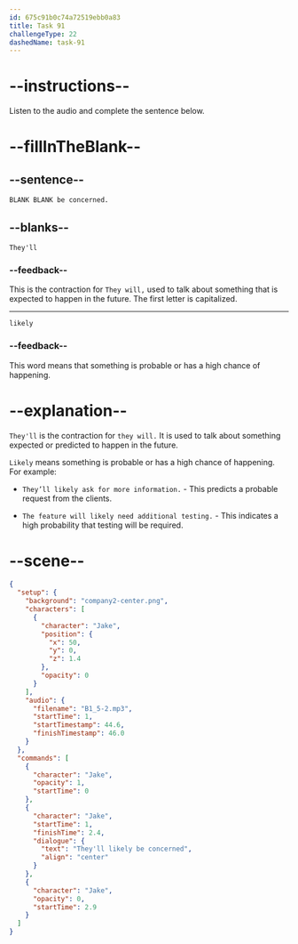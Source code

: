```yaml
---
id: 675c91b0c74a72519ebb0a83
title: Task 91
challengeType: 22
dashedName: task-91
---
```

<!-- (Audio) Jake: They'll likely be concerned. -->

# --instructions--

Listen to the audio and complete the sentence below.

# --fillInTheBlank--

## --sentence--

`BLANK BLANK be concerned.`

## --blanks--

`They'll`

### --feedback--

This is the contraction for `They will,` used to talk about something that is expected to happen in the future. The first letter is capitalized.

---

`likely`

### --feedback--

This word means that something is probable or has a high chance of happening.

# --explanation--

`They'll` is the contraction for `they will.` It is used to talk about something expected or predicted to happen in the future. 

`Likely` means something is probable or has a high chance of happening. For example:

- `They’ll likely ask for more information.` - This predicts a probable request from the clients.  

- `The feature will likely need additional testing.` - This indicates a high probability that testing will be required.

# --scene--

```json
{
  "setup": {
    "background": "company2-center.png",
    "characters": [
      {
        "character": "Jake",
        "position": {
          "x": 50,
          "y": 0,
          "z": 1.4
        },
        "opacity": 0
      }
    ],
    "audio": {
      "filename": "B1_5-2.mp3",
      "startTime": 1,
      "startTimestamp": 44.6,
      "finishTimestamp": 46.0
    }
  },
  "commands": [
    {
      "character": "Jake",
      "opacity": 1,
      "startTime": 0
    },
    {
      "character": "Jake",
      "startTime": 1,
      "finishTime": 2.4,
      "dialogue": {
        "text": "They'll likely be concerned",
        "align": "center"
      }
    },
    {
      "character": "Jake",
      "opacity": 0,
      "startTime": 2.9
    }
  ]
}
```
